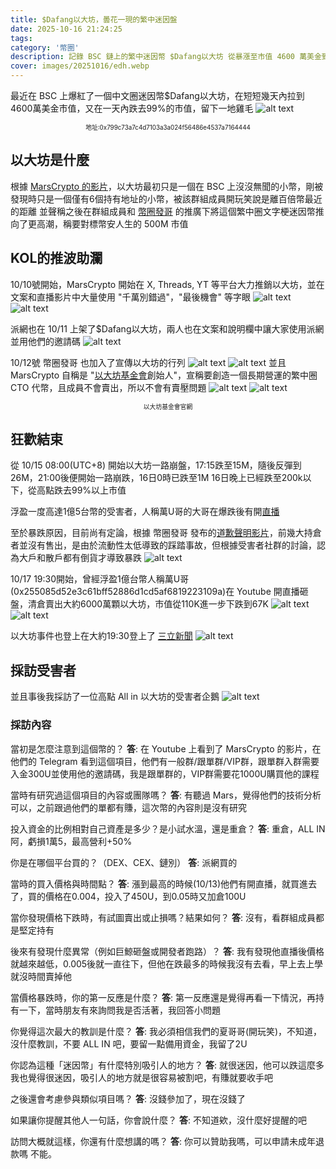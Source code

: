 ```yaml
---
title: $Dafang以大坊，曇花一現的繁中迷因盤
date: 2025-10-16 21:24:25
tags:
category: '幣圈'
description: 記錄 BSC 鏈上的繁中迷因幣 $Dafang以大坊 從暴漲至市值 4600 萬美金到一天內崩跌 99% 的完整過程,以及 KOL 推波助瀾背後的故事，並採訪受害者。
cover: images/20251016/edh.webp
---
```

最近在 BSC 上爆紅了一個中文圈迷因幣$Dafang以大坊，在短短幾天內拉到4600萬美金市值，又在一天內跌去99%的市值，留下一地雞毛
![alt text](images/20251016/image.webp)
<div style="text-align: center; font-size: 0.7em;">地址:0x799c73a7c4d7103a3a024f56486e4537a7164444</div>

## 以大坊是什麼
根據 [MarsCrypto 的影片](https://www.youtube.com/watch?v=ozE6-zcs_Hw)，以大坊最初只是一個在 BSC 上沒沒無聞的小幣，剛被發現時只是一個僅有6個持有地址的小幣，被該群組成員開玩笑說是離百倍幣最近的距離
並聲稱之後在群組成員和 [幣圈發哥](https://www.youtube.com/@Facrypto.t) 的推廣下將這個繁中圈文字梗迷因幣推向了更高潮，稱要對標幣安人生的 500M 市值

## KOL的推波助瀾
10/10號開始，MarsCrypto 開始在 X, Threads, YT 等平台大力推銷以大坊，並在文案和直播影片中大量使用 "千萬別錯過"，"最後機會" 等字眼
![alt text](images/20251016/image-1.webp)
![alt text](images/20251016/image-4.webp)

派網也在 10/11 上架了$Dafang以大坊，兩人也在文案和說明欄中讓大家使用派網並用他們的邀請碼
![alt text](images/20251016/pionex.webp)

10/12號 幣圈發哥 也加入了宣傳以大坊的行列
![alt text](images/20251016/image-2.webp)
![alt text](images/20251016/image-5.webp)
並且 MarsCrypto 自稱是 "[以大坊基金會](https://edh-seven.vercel.app)創始人"，宣稱要創造一個長期營運的繁中圈 CTO 代幣，且成員不會賣出，所以不會有賣壓問題
![alt text](images/20251016/image-3.webp)
![alt text](images/20251016/image-6.webp)
<div style="text-align: center; font-size: 0.7em;">以大坊基金會官網</div>

## 狂歡結束
從 10/15 08:00(UTC+8) 開始以大坊一路崩盤，17:15跌至15M，隨後反彈到26M，21:00後便開始一路崩跌，16日0時已跌至1M
16日晚上已經跌至200k以下，從高點跌去99%以上市值

浮盈一度高達1億5台幣的受害者，人稱萬U哥的大哥在爆跌後有開[直播](https://www.youtube.com/live/0wubKAMlpRs)

至於暴跌原因，目前尚有定論，根據 幣圈發哥 發布的[道歉聲明影片](https://www.youtube.com/watch?v=Bt3fIf0NJqY)，前幾大持倉者並沒有售出，是由於流動性太低導致的踩踏事故，但根據受害者社群的討論，認為大戶和散戶都有倒貨才導致暴跌
![alt text](images/20251016/image-7.webp)

10/17 19:30開始，曾經浮盈1億台幣人稱萬U哥(0x255085d52e3c61bff52886d1cd5af6819223109a)在 Youtube 開直播砸盤，清倉賣出大約6000萬顆以大坊，市值從110K進一步下跌到67K
![alt text](images/20251016/img.webp)
![alt text](images/20251016/img1.webp)

以大坊事件也登上在大約19:30登上了 [三立新聞](https://www.youtube.com/watch?v=JDRSC77oKLo)
![alt text](images/20251016/img2.webp)
## 採訪受害者
並且事後我採訪了一位高點 All in 以大坊的受害者企鵝
![alt text](images/20251016/img3.webp)

### 採訪內容
當初是怎麼注意到這個幣的？
**答**: 在 Youtube 上看到了 MarsCrypto 的影片，在他們的 Telegram 看到這個項目，他們有一般群/跟單群/VIP群，跟單群入群需要入金300U並使用他的邀請碼，我是跟單群的，VIP群需要花1000U購買他的課程

當時有研究過這個項目的內容或團隊嗎？
**答**: 有聽過 Mars，覺得他們的技術分析可以，之前跟過他們的單都有賺，這次幣的內容則是沒有研究

投入資金的比例相對自己資產是多少？是小試水溫，還是重倉？
**答**: 重倉，ALL IN 阿，虧損1萬5，最高營利+50%

你是在哪個平台買的？（DEX、CEX、鏈別）
**答**: 派網買的

當時的買入價格與時間點？
**答**: 漲到最高的時候(10/13)他們有開直播，就買進去了，買的價格在0.004，投入了450U，到0.05時又加倉100U

當你發現價格下跌時，有試圖賣出或止損嗎？結果如何？
**答**: 沒有，看群組成員都是堅定持有

後來有發現什麼異常（例如巨鯨砸盤或開發者跑路）？
**答**: 我有發現他直播後價格就越來越低，0.005後就一直往下，但他在跌最多的時候我沒有去看，早上去上學就沒時間賣掉他

當價格暴跌時，你的第一反應是什麼？
**答**: 第一反應還是覺得再看一下情況，再持有一下，當時朋友有來詢問我是否活著，我回答小問題

你覺得這次最大的教訓是什麼？
**答**: 我必須相信我們的夏哥哥(開玩笑)，不知道，沒什麼教訓，不要 ALL IN 吧，要留一點備用資金，我留了2U

你認為這種「迷因幣」有什麼特別吸引人的地方？
**答**: 就很迷因，他可以跌這麼多我也覺得很迷因，吸引人的地方就是很容易被割吧，有賺就要收手吧

之後還會考慮參與類似項目嗎？
**答**: 沒錢參加了，現在沒錢了

如果讓你提醒其他人一句話，你會說什麼？
**答**: 不知道欸，沒什麼好提醒的吧

訪問大概就這樣，你還有什麼想講的嗎？
**答**: 你可以贊助我嗎，可以申請未成年退款嗎
不能。